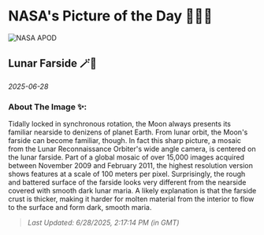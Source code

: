 
# NASA's Picture of the Day 🧑‍🚀💫

  ![NASA APOD](https://apod.nasa.gov/apod/image/2506/farside_lro1600.jpg)
  
  ## Lunar Farside 🪄🌌
  
  _2025-06-28_
  
  ### About The Image ✨: 
  
  Tidally locked in synchronous rotation, the Moon always presents its familiar nearside to denizens of planet Earth. From lunar orbit, the Moon's farside can become familiar, though. In fact this sharp picture, a mosaic from the Lunar Reconnaissance Orbiter's wide angle camera, is centered on the lunar farside. Part of a global mosaic of over 15,000 images acquired between November 2009 and February 2011, the highest resolution version shows features at a scale of 100 meters per pixel. Surprisingly, the rough and battered surface of the farside looks very different from the nearside covered with smooth dark lunar maria.  A likely explanation is that the farside crust is thicker, making it harder for molten material from the interior to flow to the surface and form dark, smooth maria.
  
  
  
  > _Last Updated: 6/28/2025, 2:17:14 PM (in GMT)_
  